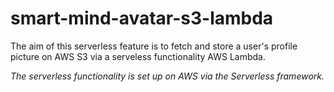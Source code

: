 # smart-mind-avatar-s3-lambda
The aim of this serverless feature is to fetch and store a user's profile picture on AWS S3 via a serveless functionality AWS Lambda.

*The serverless functionality is set up on AWS via the Serverless framework.*